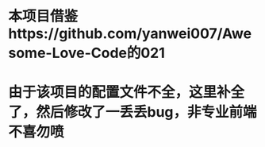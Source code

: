 # 本项目借鉴https://github.com/yanwei007/Awesome-Love-Code的021
# 由于该项目的配置文件不全，这里补全了，然后修改了一丢丢bug，非专业前端不喜勿喷

